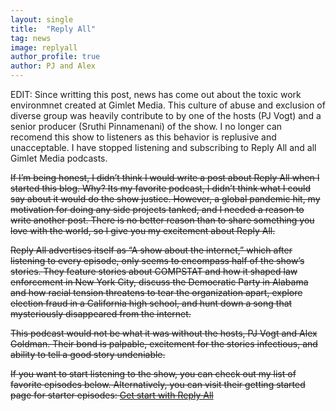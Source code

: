 ```yaml
---
layout: single
title:  "Reply All"
tag: news
image: replyall
author_profile: true
author: PJ and Alex
---
```


EDIT: Since writting this post, news has come out about the toxic work environmnet created at Gimlet Media. This culture of abuse and exclusion of diverse group was heavily contribute to by one of the hosts (PJ Vogt) and a senior producer (Sruthi Pinnamenani) of the show. I no longer can recomend this show to listeners as this behavior is replusive and unacceptable.  I have stopped listening and subscribing to Reply All and all Gimlet Media podcasts.

~~If I’m being honest, I didn’t think I would write a post about Reply All when I started this blog. Why? Its my favorite podcast, I didn’t think what I could say about it would do the show justice. However, a global pandemic hit, my motivation for doing any side projects tanked, and I needed a reason to write another post. There is no better reason than to share something you love with the world, so I give you my excitement about Reply All.~~

~~Reply All advertises itself as “A show about the internet,” which after listening to every episode, only seems to encompass half of the show’s stories. They feature stories about COMPSTAT and how it shaped law enforcement in New York City, discuss the Democratic Party in Alabama and how racial tension threatens to tear the organization apart, explore election fraud in a California high school, and hunt down a song that mysteriously disappeared from the internet.~~

~~This podcast would not be what it was without the hosts, PJ Vogt and Alex Goldman. Their bond is palpable, excitement for the stories infectious, and ability to tell a good story undeniable.~~

~~If you want to start listening to the show, you can check out my list of favorite episodes below. Alternatively, you can visit their getting started page for starter episodes: [Get start with Reply All](https://gimletmedia.com/shows/reply-all/posts/getting-started)~~
